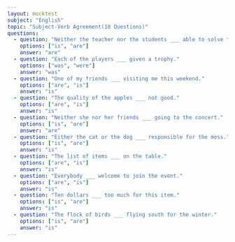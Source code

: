 ```yaml
---
layout: mocktest
subject: "English"
topic: "Subject-Verb Agreement(10 Questions)"
questions:
  - question: "Neither the teacher nor the students ___ able to solve the problem."
    options: ["is", "are"]
    answer: "are"
  - question: "Each of the players ___ given a trophy."
    options: ["was", "were"]
    answer: "was"
  - question: "One of my friends ___ visiting me this weekend."
    options: ["are", "is"]
    answer: "is"
  - question: "The quality of the apples ___ not good."
    options: ["are", "is"]
    answer: "is"
  - question: "Neither she nor her friends ___ going to the concert."
    options: ["is", "are"]
    answer: "are"
  - question: "Either the cat or the dog ___ responsible for the mess."
    options: ["is", "are"]
    answer: "is"
  - question: "The list of items ___ on the table."
    options: ["are", "is"]
    answer: "is"
  - question: "Everybody ___ welcome to join the event."
    options: ["are", "is"]
    answer: "is"
  - question: "Ten dollars ___ too much for this item."
    options: ["is", "are"]
    answer: "is"
  - question: "The flock of birds ___ flying south for the winter."
    options: ["is", "are"]
    answer: "is"
---
```

